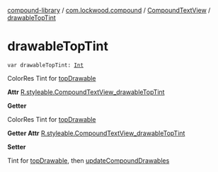 [compound-library](../../index.md) / [com.lockwood.compound](../index.md) / [CompoundTextView](index.md) / [drawableTopTint](./drawable-top-tint.md)

# drawableTopTint

`var drawableTopTint: `[`Int`](https://kotlinlang.org/api/latest/jvm/stdlib/kotlin/-int/index.html)

ColorRes Tint for [topDrawable](top-drawable.md)

**Attr**
[R.styleable.CompoundTextView_drawableTopTint](#)

**Getter**

ColorRes Tint for [topDrawable](top-drawable.md)

**Getter Attr**
[R.styleable.CompoundTextView_drawableTopTint](#)

**Setter**

Tint for [topDrawable](top-drawable.md), then [updateCompoundDrawables](update-compound-drawables.md)


